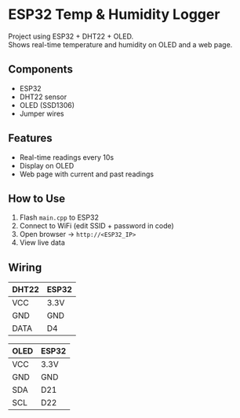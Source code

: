 # ESP32 Temp & Humidity Logger

Project using ESP32 + DHT22 + OLED.  
Shows real-time temperature and humidity on OLED and a web page.

## Components
- ESP32
- DHT22 sensor
- OLED (SSD1306)
- Jumper wires

## Features
- Real-time readings every 10s
- Display on OLED
- Web page with current and past readings

## How to Use
1. Flash `main.cpp` to ESP32
2. Connect to WiFi (edit SSID + password in code)
3. Open browser → `http://<ESP32_IP>`
4. View live data

## Wiring

| DHT22  | ESP32 |
|--------|-------|
| VCC    | 3.3V  |
| GND    | GND   |
| DATA   | D4    |

| OLED   | ESP32 |
|--------|-------|
| VCC    | 3.3V  |
| GND    | GND   |
| SDA    | D21   |
| SCL    | D22   |
